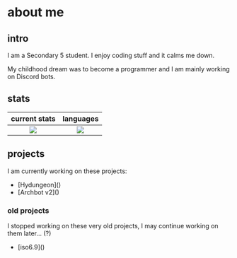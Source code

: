 # about me

## intro

<p> I am a Secondary 5 student. I enjoy coding stuff and it calms me down. </p>
<p> My childhood dream was to become a programmer and I am mainly working on Discord bots. </p>

## stats

current stats              |languages
:-------------------------:|:-------------------------:
![](https://github-readme-stats.vercel.app/api?username=archisha69&show_icons=true&hide_border=true&line_height=20&title_color=3de6e6&icon_color=1da998&show_owner=true&theme=dark)   |  ![](https://github-readme-stats.vercel.app/api/top-langs/?username=archisha69&hide_border=true&title_color=3de6e6&layout=compact&langs_count=3&theme=dark)

## projects

<p> I am currently working on these projects: </p>
<ul>
  <li> [Hydungeon]() </li>
  <li> [Archbot v2]() </li>
</ul>

### old projects

<p> I stopped working on these very old projects, I may continue working on them later... (?) </p>
<ul>
  <li> [iso6.9]() </li>
</ul>
